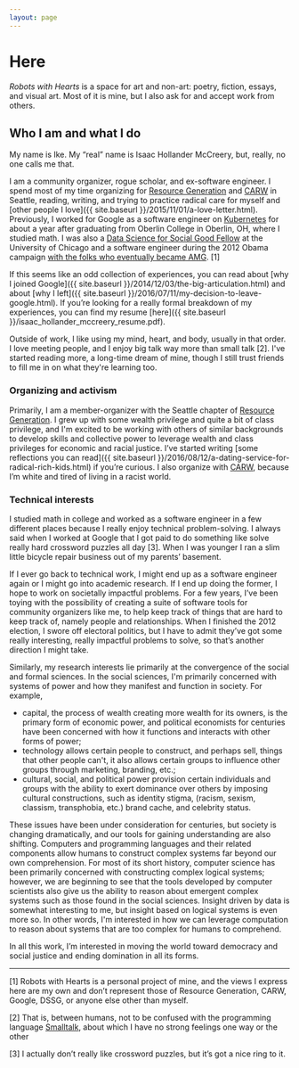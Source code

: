 ```yaml
---
layout: page
---
```


Here
===

*Robots with Hearts* is a space for art and non-art: poetry, fiction, essays, and
visual art.  Most of it is mine, but I also ask for and accept work from others.

Who I am and what I do
---

My name is Ike.  My “real” name is Isaac Hollander McCreery, but, really, no one calls me that.

I am a community organizer, rogue scholar, and ex-software engineer.  I spend most of my time organizing for [Resource Generation](http://resourcegeneration.org/) and [CARW](https://carw.org/) in Seattle, reading, writing, and trying to practice radical care for myself and [other people I love]({{ site.baseurl }}/2015/11/01/a-love-letter.html).  Previously, I worked for Google as a software engineer on [Kubernetes](http://kubernetes.io/) for about a year after graduating from Oberlin College in Oberlin, OH, where I studied math.  I was also a [Data Science for Social Good Fellow](https://dssg.uchicago.edu/) at the University of Chicago and a software engineer during the 2012 Obama campaign [with the folks who eventually became AMG](http://www.nytimes.com/2013/06/23/magazine/the-obama-campaigns-digital-masterminds-cash-in.html?ref=magazine). [1]

If this seems like an odd collection of experiences, you can read about [why I joined Google]({{ site.baseurl }}/2014/12/03/the-big-articulation.html) and about [why I left]({{ site.baseurl }}/2016/07/11/my-decision-to-leave-google.html).  If you’re looking for a really formal breakdown of my experiences, you can find my resume [here]({{ site.baseurl }}/isaac_hollander_mccreery_resume.pdf).

Outside of work, I like using my mind, heart, and body, usually in that order.  I love meeting people, and I enjoy big talk way more than small talk [2].  I've started reading more, a long-time dream of mine, though I still trust friends to fill me in on what they're learning too.

### Organizing and activism

Primarily, I am a member-organizer with the Seattle chapter of [Resource Generation](http://resourcegeneration.org/).  I
grew up with some wealth privilege and quite a bit of class privilege, and I'm excited to be working with others of
similar backgrounds to develop skills and collective power to leverage wealth and class privileges for economic and racial
justice.  I’ve started writing [some reflections you can read]({{ site.baseurl }}/2016/08/12/a-dating-service-for-radical-rich-kids.html) if you’re curious.  I also organize with [CARW](https://carw.org/), because I’m white and tired of living in a racist world.

### Technical interests

I studied math in college and worked as a software engineer in a few different places because I really enjoy technical problem-solving.  I always said when I worked at Google that I got paid to do something like solve really hard crossword puzzles all day [3].  When I was younger I ran a slim little bicycle repair business out of my parents’ basement.

If I ever go back to technical work, I might end up as a software engineer again or I might go into academic research.  If I end up doing the former, I hope to work on societally impactful problems.  For a few years, I’ve been toying with the possibility of creating a suite of software tools for community organizers like me, to help keep track of things that are hard to keep track of, namely people and relationships.  When I finished the 2012 election, I swore off electoral politics, but I have to admit they’ve got some really interesting, really impactful problems to solve, so that’s another direction I might take.

Similarly, my research interests lie primarily at the convergence of the social and formal sciences.  In the social sciences, I'm primarily concerned with systems of power and how they manifest and function in society.  For example,

- capital, the process of wealth creating more wealth for its owners, is the primary form of economic power, and
  political economists for centuries have been concerned with how it functions and interacts with other forms of power;
- technology allows certain people to construct, and perhaps sell, things that other people can't, it also allows
  certain groups to influence other groups through marketing, branding, etc.;
- cultural, social, and political power provision certain individuals and groups with the ability to exert dominance
  over others by imposing cultural constructions, such as identity stigma, (racism, sexism, classism, transphobia, etc.)
  brand cache, and celebrity status.

These issues have been under consideration for centuries, but society is changing dramatically, and our tools for gaining understanding are also shifting.  Computers and programming languages and their related components allow humans to construct complex systems far beyond our own comprehension.  For most of its short history, computer science has been primarily concerned with constructing complex logical systems; however, we are beginning to see that the tools developed by computer scientists also give us the ability to reason about emergent complex systems such as those found in the social sciences.  Insight driven by data is somewhat interesting to me, but insight based on logical systems is even more so.  In other words, I'm interested in how we can leverage computation to reason about systems that are too complex for humans to comprehend.

In all this work, I’m interested in moving the world toward democracy and social justice and ending domination in all its forms.

---

[1] Robots with Hearts is a personal project of mine, and the views I express here are my own and don’t represent
those of Resource Generation, CARW, Google, DSSG, or anyone else other than myself.

[2] That is, between humans, not to be confused with the programming language [Smalltalk](http://en.wikipedia.org/wiki/Smalltalk),
about which I have no strong feelings one way or the other

[3] I actually don’t really like crossword puzzles, but it’s got a nice ring to it.